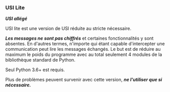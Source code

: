 ### USI Lite

***USI allégé***

USI lite est une version de USI réduite au stricte nécessaire.

***Les messages ne sont pas chiffrés*** et certaines fonctionnalités y sont absentes.
En d'autres termes, n'importe qui étant capable d'intercepter une communication peut lire les messages échangés.
Le but est de réduire au maximum le poids du programme avec au total seulement 4 modules de la bibliothèque standard de Python.

Seul Python 3.6+ est requis.

Plus de problèmes peuvent survenir avec cette version, ***ne l'utiliser que si nécessaire.***
